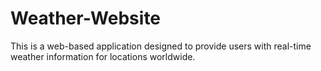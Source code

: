 # Weather-Website

This is a web-based application designed to provide
users with real-time weather information for
locations worldwide.
